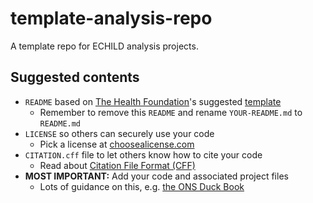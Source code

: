 # template-analysis-repo

A template repo for ECHILD analysis projects.

## Suggested contents

* `README` based on [The Health Foundation](https://www.health.org.uk/)'s
suggested [template](https://github.com/HFAnalyticsLab/README_template)
    * Remember to remove this `README` and rename `YOUR-README.md` to `README.md`
* `LICENSE` so others can securely use your code
    * Pick a license at [choosealicense.com](https://choosealicense.com/)
* `CITATION.cff` file to let others know how to cite your code
    * Read about [Citation File Format (CFF)](https://citation-file-format.github.io/)
* **MOST IMPORTANT:** Add your code and associated project files
    * Lots of guidance on this, e.g.
    [the ONS Duck Book](https://best-practice-and-impact.github.io/qa-of-code-guidance/project_structure.html)
